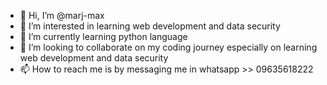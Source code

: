 - 👋 Hi, I’m @marj-max
- 👀 I’m interested in learning web development and data security
- 🌱 I’m currently learning python language
- 💞️ I’m looking to collaborate on my coding journey especially on learning web development and data security
- 📫 How to reach me is by messaging me in whatsapp >> 09635618222

<!---
marj-max/marj-max is a ✨ special ✨ repository because its `README.md` (this file) appears on your GitHub profile.
You can click the Preview link to take a look at your changes.
--->

